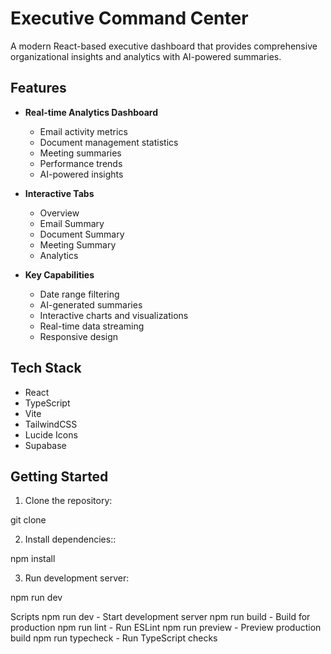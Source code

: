 # Executive Command Center

A modern React-based executive dashboard that provides comprehensive organizational insights and analytics with AI-powered summaries.

## Features

- **Real-time Analytics Dashboard**
  - Email activity metrics
  - Document management statistics 
  - Meeting summaries
  - Performance trends
  - AI-powered insights

- **Interactive Tabs**
  - Overview
  - Email Summary
  - Document Summary
  - Meeting Summary 
  - Analytics

- **Key Capabilities**
  - Date range filtering
  - AI-generated summaries
  - Interactive charts and visualizations
  - Real-time data streaming
  - Responsive design

## Tech Stack

- React
- TypeScript 
- Vite
- TailwindCSS
- Lucide Icons
- Supabase

## Getting Started

1. Clone the repository:

git clone <repository-url>

2. Install dependencies::

npm install

3. Run development server:

npm run dev

Scripts
npm run dev - Start development server
npm run build - Build for production
npm run lint - Run ESLint
npm run preview - Preview production build
npm run typecheck - Run TypeScript checks
